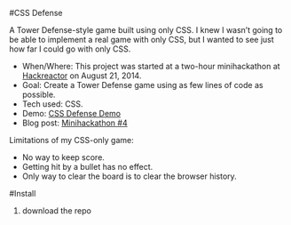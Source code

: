 #CSS Defense

A Tower Defense-style game built using only CSS.  I knew I wasn’t going to be able to implement a real game with only CSS, but I wanted to see just how far I could go with only CSS. 

* When/Where: This project was started at a two-hour minihackathon at [Hackreactor](http://hackreactor.com) on August 21, 2014.
* Goal: Create a Tower Defense game using as few lines of code as possible.
* Tech used: CSS.
* Demo: [CSS Defense Demo](http://nerdycreativity.com/css_defense.html)
* Blog post: [Minihackathon #4](http://nerdycreativity.com/2014/08/24/minihackathon-4/)

Limitations of my CSS-only game: 
* No way to keep score.
* Getting hit by a bullet has no effect.
* Only way to clear the board is to clear the browser history.

#Install

1. download the repo

